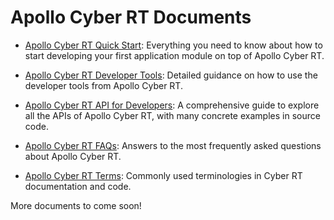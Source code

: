 <h1>Apollo Cyber RT Documents</h1>

* [Apollo Cyber RT Quick Start](CyberRT_Quick_Start.md): Everything you need to know about how to start developing your first application module on top of Apollo Cyber RT. 

* [Apollo Cyber RT Developer Tools](CyberRT_Developer_Tools.md): Detailed guidance on how to use the developer tools from Apollo Cyber RT. 

* [Apollo Cyber RT API for Developers](CyberRT_API_for_Developers.md): A comprehensive guide to explore all the APIs of Apollo Cyber RT, with many concrete examples in source code.

* [Apollo Cyber RT FAQs](https://github.com/ApolloAuto/apollo/tree/master/docs/FAQs/CyberRT_FAQs.md): Answers to the most frequently asked questions about Apollo Cyber RT.

* [Apollo Cyber RT Terms](CyberRT_Terms.md): Commonly used terminologies in Cyber RT documentation and code.

More documents to come soon!
